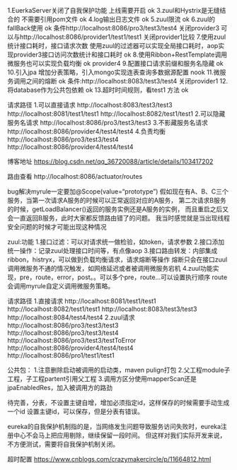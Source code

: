1.EuerkaServer关闭了自我保护功能 上线需要开启 ok
3.zuul和Hystrix是无缝结合的  不需要引用pom文件 ok
4.log输出日志文件 ok
5.zuul限流 ok
6.zuul的fallBack使用 ok  条件http://localhost:8086/pro3/test3/test4  关闭provider3 可以与http://localhost:8086/provider1/test1/test1 关闭provider1比较
7.使用zuul统计接口耗时，接口请求次数  使用zuul的过滤器可以实现全局接口耗时，aop实现provider3接口访问次数统计和接口耗时 ok
8.使用Ribbon+RestTemplate调用微服务也可以实现负载均衡 ok provider4
9.配置接口请求前缀和服务名隐藏 ok
10.引入jpa 增加分表策略，引入mongo实现连表查询多数据源配置 nook
11.微服务调用之间的熔断 ok 条件:http://localhost:8083/test3/test4 关闭provider1
12.将database作为公共包依赖 ok
13.超时时间规则，看test1 方法 ok


请求路径
1.可以直接请求
http://localhost:8083/test3/test3 
http://localhost:8081/test1/test1
http://localhost:8082/test1/test1
2.可以隐藏服务名请求
http://localhost:8086/pro3/test3/test3
3.不影藏服务名请求
http://localhost:8086/provider4/test4/test4
4.负责均衡
http://localhost:8086/pro3/test3/test4
http://localhost:8086/provider4/test4/test4

博客地址
https://blog.csdn.net/qq_36720088/article/details/103417202

路由查看
http://localhost:8086/actuator/routes


bug解决myrule一定要加@Scope(value=“prototype”)
假如现在有A、B、C三个服务，当第一次请求A服务的时候可以正常返回对应的A服务，
第二次请求B服务的时候，getLoadBalancer()返回的服务实例还是A服务的实例，
而且重启之后又会一直返回B服务，此时大家都反馈路由错了的问题。
我当时感觉就是当出现线程安全问题的时候才可能出现这种情况

zuul:功能
1.接口过滤：可以对请求统一做检验，如token，请求参数
2.接口添加统一操作：记录zuul处理接口时间等，有点像aop
3.接口路由转发：内部集成ribbon，histryx，可以做到负载均衡请求，请求熔断等操作
熔断只会在接口zuul调用微服务不通的情况触发，如网络延迟或者被调用微服务宕机
4.zuul功能实现，pre，route，error，post。。可以多个pre，route...可以设置执行顺序
route会调用myrule自定义调用微服务策略。

请求路径
1.直接请求
http://localhost:8081/test1/test1
http://localhost:8082/test1/test1
http://localhost:8083/test3/test3
http://localhost:8084/test4/test4
2.zuul请求
http://localhost:8086/pro3/test3/test3
http://localhost:8086/pro3/test3/test4
http://localhost:8086/pro3/test3/testToError
http://localhost:8086/provider4/test4/test4
http://localhost:8086/pro1/test1/test1


公共包：
1.注意删除启动被调用的启动类，maven pulign打包
2.父工程module子工程，子工程partent引用父工程
3.调用方区分使用mapperScan还是jpaEnabledRes，加入被调用方的路劲


待完善，分表，不设置主键自增，增加必须指定id，这样保存的时候需要手动生成一个id
设置主键id，可以保存，但是分表有错误。


eureka的自我保护机制指的是，当网络发生问题导致服务访问失败时，eureka注册中心不会马上把应用剔除，继续保留一段时间。
但这样对我们实际开发来说，不方便测试，需要将自我保护机制关闭。

超时配置
https://www.cnblogs.com/crazymakercircle/p/11664812.html